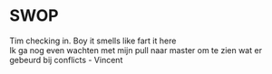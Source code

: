 # SWOP

Tim checking in. Boy it smells like fart it here  
Ik ga nog even wachten met mijn pull naar master om te zien wat er gebeurd bij conflicts - Vincent  